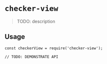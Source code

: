 # `checker-view`

> TODO: description

## Usage

```
const checkerView = require('checker-view');

// TODO: DEMONSTRATE API
```
